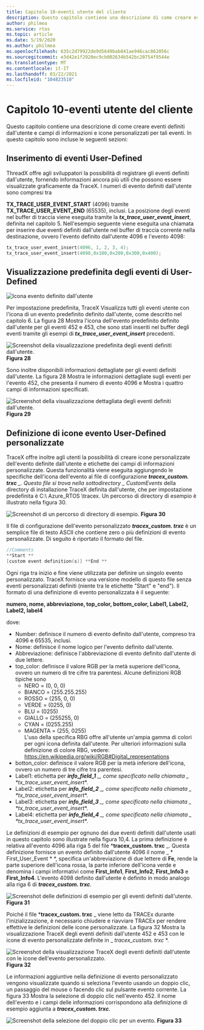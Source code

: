 ```yaml
---
title: Capitolo 10-eventi utente del cliente
description: Questo capitolo contiene una descrizione di come creare eventi definiti dall'utente e campi di informazioni e icone personalizzati per tali eventi.
author: philmea
ms.service: rtos
ms.topic: article
ms.date: 5/19/2020
ms.author: philmea
ms.openlocfilehash: 635c2d79922de9d5649bab841ae946cac862056c
ms.sourcegitcommit: e3d42e1f2920ec9cb002634b542bc20754f9544e
ms.translationtype: MT
ms.contentlocale: it-IT
ms.lasthandoff: 03/22/2021
ms.locfileid: "104823510"
---
```

# <a name="chapter-10---customer-user-events"></a>Capitolo 10-eventi utente del cliente

Questo capitolo contiene una descrizione di come creare eventi definiti dall'utente e campi di informazioni e icone personalizzati per tali eventi. In questo capitolo sono incluse le seguenti sezioni: 

## <a name="inserting-user-defined-events"></a>Inserimento di eventi User-Defined

ThreadX offre agli sviluppatori la possibilità di registrare gli eventi definiti dall'utente, fornendo informazioni ancora più utili che possono essere visualizzate graficamente da TraceX. I numeri di evento definiti dall'utente sono compresi tra

**TX_TRACE_USER_EVENT_START** (4096) tramite **TX_TRACE_USER_EVENT_END** (65535), inclusi. La posizione degli eventi nel buffer di traccia viene eseguita tramite la ***tx_trace_user_event_insert***, definita nel capitolo 5. Nell'esempio seguente viene eseguita una chiamata per inserire due eventi definiti dall'utente nel buffer di traccia corrente nella destinazione, ovvero l'evento definito dall'utente 4096 e l'evento 4098:

```c
tx_trace_user_event_insert(4096, 1, 2, 3, 4);
tx_trace_user_event_insert(4098,0x100,0x200,0x300,0x400);
```

## <a name="default-display-of-user-defined-events"></a>Visualizzazione predefinita degli eventi di User-Defined

![Icona evento definito dall'utente](./media/user-guide/tx-events/image0.png)

Per impostazione predefinita, TraceX Visualizza tutti gli eventi utente con l'icona di un evento predefinito definito dall'utente, come descritto nel capitolo 6. La figura 28 Mostra l'icona dell'evento predefinito definito dall'utente per gli eventi 452 e 453, che sono stati inseriti nel buffer degli eventi tramite gli esempi di ***tx_trace_user_event_insert*** precedenti.

![Screenshot della visualizzazione predefinita degli eventi definiti dall'utente. ](./media/user-guide/10.1.png)
 **Figura 28**

Sono inoltre disponibili informazioni dettagliate per gli eventi definiti dall'utente. La figura 28 Mostra le informazioni dettagliate sugli eventi per l'evento 452, che presenta il numero di evento 4096 e Mostra i quattro campi di informazioni specificati.

![Screenshot della visualizzazione dettagliata degli eventi definiti dall'utente. ](./media/user-guide/10.2.png)
 **Figura 29**

## <a name="defining-custom-user-defined-event-icons"></a>Definizione di icone evento User-Defined personalizzate

TraceX offre inoltre agli utenti la possibilità di creare icone personalizzate dell'evento definite dall'utente e etichette dei campi di informazioni personalizzate. Questa funzionalità viene eseguita aggiungendo le specifiche dell'icona dell'evento al file di configurazione ***tracex_custom. trxc** _. Questo file si trova nella sottodirectory _ *_CustomEvents_** della directory di installazione TraceX definita dall'utente, che per impostazione predefinita è C:\ Azure_RTOS \tracex. Un percorso di directory di esempio è illustrato nella figura 30.

![Screenshot di un percorso di directory di esempio. ](./media/user-guide/custom_events_folder.png)
 **Figura 30**

Il file di configurazione dell'evento personalizzato ***tracex_custom. trxc*** è un semplice file di testo ASCII che contiene zero o più definizioni di evento personalizzate. Di seguito è riportato il formato del file.

```c
//Comments
**Start **
[custom event definition(s)] **End **
```

Ogni riga tra inizio e fine viene utilizzata per definire un singolo evento personalizzato. TraceX fornisce una versione modello di questo file senza eventi personalizzati definiti (niente tra le etichette "Start" e "end"). Il formato di una definizione di evento personalizzata è il seguente:

**numero, nome, abbreviazione, top_color, bottom_color, Label1, Label2, Label2, label4**

dove:

- Number: definisce il numero di evento definito dall'utente, compreso tra 4096 e 65535, inclusi.</th>
- Nome: definisce il nome logico per l'evento definito dall'utente.</td>
- Abbreviazione: definisce l'abbreviazione di evento definito dall'utente di due lettere.</td>
- top_color: definisce il valore RGB per la metà superiore dell'icona, ovvero un numero di tre cifre tra parentesi. Alcune definizioni RGB tipiche sono
  - NERO = (0, 0, 0)       
  - BIANCO = (255.255.255)
  - ROSSO = (255, 0, 0)     
  - VERDE = (0255, 0)     
  - BLU = (0255)     
  - GIALLO = (255255, 0)   
  - CYAN = (0255.255)   
  - MAGENTA = (255, 0255)   
  L'uso della specifica RBG offre all'utente un'ampia gamma di colori per ogni icona definita dall'utente. Per ulteriori informazioni sulla definizione di colore RBG, vedere: https://en.wikipedia.org/wiki/RGB#Digital_representations
- botton_color: definisce il valore RGB per la metà inferiore dell'icona, ovvero un numero di tre cifre tra parentesi.
- Label1: etichetta per ***info_field_1** _, come specificato nella chiamata _ *_tx_trace_user_event_insert_**.
- Label2: etichetta per ***info_field_2** _, come specificato nella chiamata _ *_tx_trace_user_event_insert_**.
- Label3: etichetta per ***info_field_3** _, come specificato nella chiamata _ *_tx_trace_user_event_insert_**.
- Label4: etichetta per ***info_field_4** _, come specificato nella chiamata _ *_tx_trace_user_event_insert_**.

Le definizioni di esempio per ognuno dei due eventi definiti dall'utente usati in questo capitolo sono illustrate nella figura 10,4. La prima definizione è relativa all'evento 4096 alla riga 5 del file ***tracex_custom. trxc** _. Questa definizione fornisce un evento definito dall'utente 4096 il nome _ * First_User_Event * *, specifica un'abbreviazione di due lettere di **Fe**, rende la parte superiore dell'icona rossa, la parte inferiore dell'icona verde e denomina i campi informativi come **First_Info1**, **First_Info2**, **First_Info3** e **First_Info4**. L'evento 4098 definito dall'utente è definito in modo analogo alla riga 6 di **_tracex_custom. trxc_**.

![Screenshot delle definizioni di esempio per gli eventi definiti dall'utente. ](./media/user-guide/10.4.png)
 **Figura 31**

Poiché il file ***tracex_custom. trxc** _ viene letto da TRACEx durante l'inizializzazione, è necessario chiudere e riavviare TRACEx per rendere effettive le definizioni delle icone personalizzate. La figura 32 Mostra la visualizzazione TraceX degli eventi definiti dall'utente 452 e 453 con le icone di evento personalizzate definite in _ *_tracex_custom. trxc_* *.

![Screenshot della visualizzazione TraceX degli eventi definiti dall'utente con le icone dell'evento personalizzato. ](./media/user-guide/10.5.png)
 **Figura 32**

Le informazioni aggiuntive nella definizione di evento personalizzato vengono visualizzate quando si seleziona l'evento usando un doppio clic, un passaggio del mouse o facendo clic sul pulsante evento corrente. La figura 33 Mostra la selezione di doppio clic nell'evento 452. Il nome dell'evento e i campi delle informazioni corrispondono alla definizione di esempio aggiunta a ***tracex_custom. trxc***.

![Screenshot della selezione del doppio clic per un evento. ](./media/user-guide/10.6.png)
 **Figura 33**
